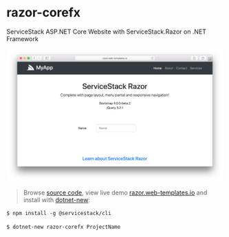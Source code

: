 # razor-corefx

ServiceStack ASP.NET Core Website with ServiceStack.Razor on .NET Framework

[![](https://raw.githubusercontent.com/ServiceStack/Assets/master/csharp-templates/razor.png)](http://razor.web-templates.io/)

> Browse [source code](https://github.com/NetFrameworkCoreTemplates/razor-corefx), view live demo [razor.web-templates.io](http://razor.web-templates.io) and install with [dotnet-new](http://docs.servicestack.net/dotnet-new):

    $ npm install -g @servicestack/cli

    $ dotnet-new razor-corefx ProjectName

